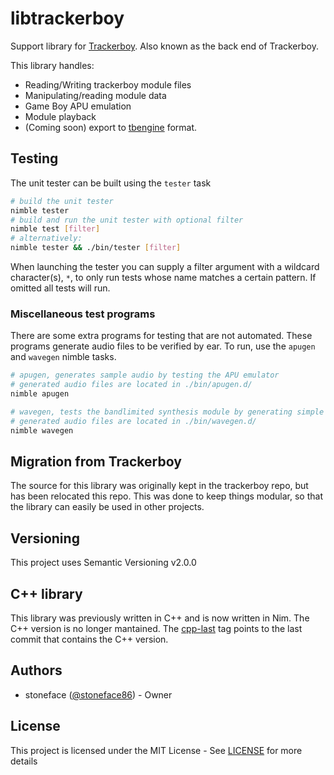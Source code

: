 
# libtrackerboy

Support library for [Trackerboy](https://github.com/stoneface86/trackerboy).
Also known as the back end of Trackerboy.

This library handles:
 * Reading/Writing trackerboy module files
 * Manipulating/reading module data
 * Game Boy APU emulation
 * Module playback
 * (Coming soon) export to [tbengine](https://github.com/stoneface86/tbengine) format.

## Testing

The unit tester can be built using the `tester` task
```sh
# build the unit tester
nimble tester
# build and run the unit tester with optional filter
nimble test [filter]
# alternatively:
nimble tester && ./bin/tester [filter]
```

When launching the tester you can supply a filter argument with a wildcard
character(s), `*`, to only run tests whose name matches a certain pattern. If
omitted all tests will run.

### Miscellaneous test programs

There are some extra programs for testing that are not automated. These programs
generate audio files to be verified by ear. To run, use the `apugen` and `wavegen`
nimble tasks.

```sh
# apugen, generates sample audio by testing the APU emulator
# generated audio files are located in ./bin/apugen.d/
nimble apugen

# wavegen, tests the bandlimited synthesis module by generating simple square tones
# generated audio files are located in ./bin/wavegen.d/
nimble wavegen
```

## Migration from Trackerboy

The source for this library was originally kept in the trackerboy repo, but has
been relocated this repo. This was done to keep things modular, so that the
library can easily be used in other projects.

## Versioning

This project uses Semantic Versioning v2.0.0

## C++ library

This library was previously written in C++ and is now written in Nim. The C++
version is no longer mantained. The [cpp-last][1] tag
points to the last commit that contains the C++ version.

[1]: https://github.com/stoneface86/libtrackerboy/releases/tag/cpp-last

## Authors

 * stoneface ([@stoneface86](https://github.com/stoneface86)) - Owner

## License

This project is licensed under the MIT License - See [LICENSE](LICENSE) for more details
